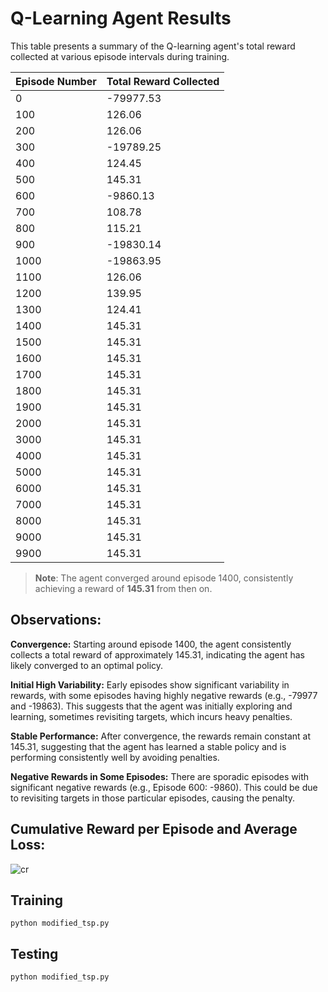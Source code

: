 
# Q-Learning Agent Results

This table presents a summary of the Q-learning agent's total reward collected at various episode intervals during training.

| Episode Number | Total Reward Collected |
|----------------|------------------------|
| 0              | -79977.53               |
| 100            | 126.06                  |
| 200            | 126.06                  |
| 300            | -19789.25               |
| 400            | 124.45                  |
| 500            | 145.31                  |
| 600            | -9860.13                |
| 700            | 108.78                  |
| 800            | 115.21                  |
| 900            | -19830.14               |
| 1000           | -19863.95               |
| 1100           | 126.06                  |
| 1200           | 139.95                  |
| 1300           | 124.41                  |
| 1400           | 145.31                  |
| 1500           | 145.31                  |
| 1600           | 145.31                  |
| 1700           | 145.31                  |
| 1800           | 145.31                  |
| 1900           | 145.31                  |
| 2000           | 145.31                  |
| 3000           | 145.31                  |
| 4000           | 145.31                  |
| 5000           | 145.31                  |
| 6000           | 145.31                  |
| 7000           | 145.31                  |
| 8000           | 145.31                  |
| 9000           | 145.31                  |
| 9900           | 145.31                  |

> **Note**: The agent converged around episode 1400, consistently achieving a reward of **145.31** from then on.


## Observations:

**Convergence:** Starting around episode 1400, the agent consistently collects a total reward of approximately 145.31, indicating the agent has likely converged to an optimal policy.

**Initial High Variability:** Early episodes show significant variability in rewards, with some episodes having highly negative rewards (e.g., -79977 and -19863). This suggests that the agent was initially exploring and learning, sometimes revisiting targets, which incurs heavy penalties.

**Stable Performance:** After convergence, the rewards remain constant at 145.31, suggesting that the agent has learned a stable policy and is performing consistently well by avoiding penalties.

**Negative Rewards in Some Episodes:** There are sporadic episodes with significant negative rewards (e.g., Episode 600: -9860). This could be due to revisiting targets in those particular episodes, causing the penalty.



## Cumulative Reward per Episode and Average Loss:

![cr](https://github.com/user-attachments/assets/b9272778-3c12-4e48-aa15-d6f49716e54d)




## Training
```
python modified_tsp.py 
```


## Testing
```
python modified_tsp.py
```








